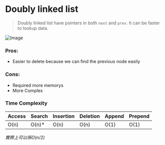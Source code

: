 # Doubly linked list
> Doubly linked list have pointers in both `next` and `prev`. It can be faster to lookup data.
> 
![Image](https://camo.githubusercontent.com/3b6b800482771be35813d65625d556f6225d2a3d694104e74e94e3511420288f/68747470733a2f2f75706c6f61642e77696b696d656469612e6f72672f77696b6970656469612f636f6d6d6f6e732f352f35652f446f75626c792d6c696e6b65642d6c6973742e737667)

### Pros:
* Easier to delete because we can find the previous node easily

### Cons:
* Required more memorys
* More Complex


### Time Complexity

| Access | Search | Insertion | Deletion | Append | Prepend |
|--------|--------|-----------|----------|--------|---------|
| O(n)   | O(n)*  | O(n)      | O(n)     | O(1)   | O(1)    |

<i>實際上可以係O(n/2)</i>
